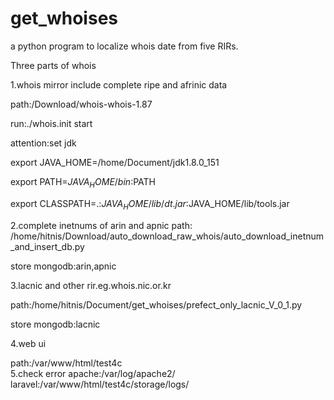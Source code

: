 # get_whoises
a python program to localize whois date from five RIRs.


Three parts of whois

1.whois mirror
include complete ripe and afrinic data 

path:/Download/whois-whois-1.87

run:./whois.init start

attention:set jdk 

export JAVA_HOME=/home/Document/jdk1.8.0_151

export PATH=$JAVA_HOME/bin:$PATH

export CLASSPATH=.:$JAVA_HOME/lib/dt.jar:$JAVA_HOME/lib/tools.jar

2.complete inetnums of arin and apnic
path: /home/hitnis/Download/auto_download_raw_whois/auto_download_inetnum_and_insert_db.py

store mongodb:arin,apnic

3.lacnic and other rir.eg.whois.nic.or.kr

path:/home/hitnis/Document/get_whoises/prefect_only_lacnic_V_0_1.py

store mongodb:lacnic

4.web ui

path:/var/www/html/test4c
</br>
5.check error
apache:/var/log/apache2/
laravel:/var/www/html/test4c/storage/logs/


